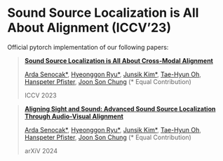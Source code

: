 # Sound Source Localization is All About Alignment (ICCV’23)

Official pytorch implementation of our following papers:

>  **[Sound Source Localization is All About Cross-Modal Alignment](https://openaccess.thecvf.com/content/ICCV2023/papers/Senocak_Sound_Source_Localization_is_All_about_Cross-Modal_Alignment_ICCV_2023_paper.pdf)**  
>
> [Arda Senocak*](https://ardasnck.github.io/), [Hyeonggon Ryu*](https://sites.google.com/view/hyeonggonryu), [Junsik Kim*](https://sites.google.com/site/jskimcv/), [Tae-Hyun Oh](https://ami.postech.ac.kr/members/tae-hyun-oh), [Hanspeter Pfister](https://vcg.seas.harvard.edu/people), [Joon Son Chung](https://mmai.io/joon/) (* Equal Contribution)
>
>  ICCV 2023

>  **[Aligning Sight and Sound: Advanced Sound Source Localization Through Audio-Visual Alignment](https://openaccess.thecvf.com/content/ICCV2023/papers/Senocak_Sound_Source_Localization_is_All_about_Cross-Modal_Alignment_ICCV_2023_paper.pdf)**  
>
> [Arda Senocak*](https://ardasnck.github.io/), [Hyeonggon Ryu*](https://sites.google.com/view/hyeonggonryu), [Junsik Kim*](https://sites.google.com/site/jskimcv/), [Tae-Hyun Oh](https://ami.postech.ac.kr/members/tae-hyun-oh), [Hanspeter Pfister](https://vcg.seas.harvard.edu/people), [Joon Son Chung](https://mmai.io/joon/) (* Equal Contribution)
>
>  arXiV 2024
